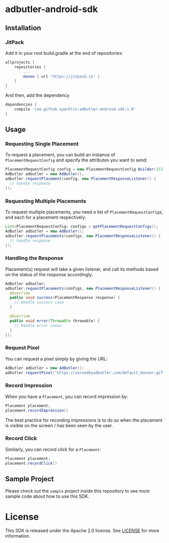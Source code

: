 # adbutler-android-sdk

## Installation

### JitPack

Add it in your root build.gradle at the end of repositories:

```groovy
allprojects {
	repositories {
		...
		maven { url 'https://jitpack.io' }
	}
}
```

And then, add the dependency

```groovy
dependencies {
	compile 'com.github.sparklit:adbutler-android-sdk:1.0'
}
```

## Usage

### Requesting Single Placement

To request a placement, you can build an instance of `PlacementRequestConfig` and specify the attributes you want to send:

```java
PlacementRequestConfig config = new PlacementRequestConfig.Builder(153105, 214764, 300, 250).build();
AdButler adbutler = new AdButler();
adbutler.requestPlacement(config, new PlacementResponseListener() {
  // handle response
});
```

### Requesting Multiple Placements

To request multiple placements, you need a list of `PlacementRequestConfig`s, and each for a placement respectively:

```java
List<PlacementRequestConfig> configs = getPlacementRequestConfigs();
AdButler adbutler = new AdButler();
adbutler.requestPlacements(configs, new PlacementResponseListener() {
  // handle response
});
```

### Handling the Response

Placement(s) request will take a given listener, and call its methods based on the status of the response accordingly.

```java
AdButler adbutler;
adbutler.requestPlacements(configs, new PlacementResponseListener() {
  @Override
  public void success(PlacementResponse response) {
    // Handle success case
  }

  @Override
  public void error(Throwable throwable) {
    // Handle error cases
  }
});
```

### Request Pixel

You can request a pixel simply by giving the URL:

```java
AdButler adbutler = new AdButler();
adbutler.requestPixel("https://servedbyadbutler.com/default_banner.gif");
```

### Record Impression

When you have a `Placement`, you can record impression by:

```java
Placement placement;
placement.recordImpression()
```

The best practice for recording impressions is to do so when the placement is visible on the screen / has been seen by the user.

### Record Click

Similarly, you can record click for a `Placement`:

```java
Placement placement;
placement.recordClick()
```

## Sample Project

Please check out the `sample` project inside this repository to see more sample code about how to use this SDK.

# License

This SDK is released under the Apache 2.0 license. See [LICENSE](https://github.com/adbutler/adbutler-android-sdk/tree/master/LICENSE) for more information.
